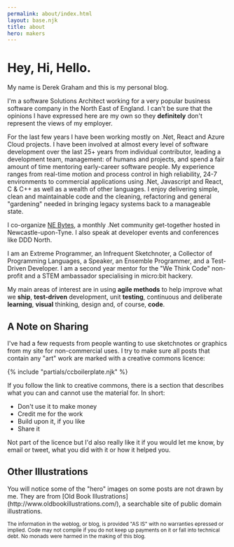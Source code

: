 ```yaml
---
permalink: about/index.html
layout: base.njk
title: about
hero: makers
---
```


<h1 class="is-size-1">Hey, Hi, Hello.</h1>

<p class="has-vertical-spacing">My name is Derek Graham and this is my personal blog.</p>

<p class="has-vertical-spacing">I'm a software Solutions Architect working for a very popular business
software company in the North East of England. I can't be sure that the opinions 
I have expressed here are my own so they <strong>definitely</strong> don't represent the views 
of my employer.</p>

<p class="has-vertical-spacing">
For the last few years I have been working mostly on .Net, React and Azure Cloud projects. I have been involved  at almost every level of software development over the last 25+ years from 
individual contributor, leading a development team, management: of humans and projects, and spend a fair amount of time mentoring early-career software people. My experience ranges from real-time motion 
and process control in high reliability, 24-7 environments to commercial applications using .Net, Javascript and React, C & C++ as well as a wealth of other languages. I enjoy delivering simple, clean and 
maintainable code and the cleaning, refactoring and general "gardening" needed in bringing legacy systems back to a manageable state.
</p>

<p class="has-vertical-spacing">
I co-organize <a href="https://nebytes.net" target="_blank">NE Bytes</a>, a monthly .Net community get-together hosted in Newcastle-upon-Tyne. I also speak at developer events and conferences 
like DDD North.
</p>

<p class="has-vertical-spacing">
I am an Extreme Programmer, an Infrequent Sketchnoter, a Collector of Programming Languages, a Speaker, an Ensemble Programmer, and a Test-Driven Developer. I 
am a second year mentor for the "We Think Code" non-profit and a STEM ambassador specialising in micro:bit hackery.
</p>

<p class="has-vertical-spacing">My main areas of interest are in using <strong>agile methods</strong> to help improve what
we <strong>ship</strong>, <strong>test-driven</strong> development, unit <strong>testing</strong>, continuous and
deliberate <strong>learning</strong>, <strong>visual</strong> thinking, design and, of course, <strong>code</strong>.</p>

<h2 class="is-size-3">A Note on Sharing</h2>

<p class="has-vertical-spacing">I've had a few requests from people wanting to use sketchnotes or graphics from my
site for non-commercial uses. I try to make sure all posts that contain any "art"
work are marked with a creative commons licence:</p>

{% include "partials/ccboilerplate.njk" %}

<p class="has-vertical-spacing">If you follow the link to creative commons, there is a section that describes what
you can and cannot use the material for. In short:</p>

<ul>
<li>Don't use it to make money</li>
<li>Credit me for the work</li>
<li>Build upon it, if you like</li>
<li>Share it</li>
</ul>

<p class="has-vertical-spacing">Not part of the licence but I'd also really like it if you would let me know,
by email or tweet, what you did with it or how it helped you.</p>

<h2 class="is-size-3">Other Illustrations</h2>

<p class="has-vertical-spacing">You will notice some of the "hero" images on some posts are not drawn by me. They
are from [Old Book Illustrations](http://www.oldbookillustrations.com/), a searchable
site of public domain illustrations.</p>

<p class="has-vertical-spacing"><small>The information in the weblog, or blog, is provided "AS IS" with no warranties
epressed or implied. Code may not compile if you do not keep up payments on it or
fall into technical debt. No monads were harmed in the making of this blog.</small></p>
